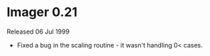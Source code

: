 # Imager 0.21

Released 06 Jul 1999

- Fixed a bug in the scaling routine - it wasn't  handling 0< cases.